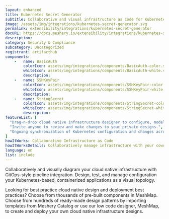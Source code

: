 ```yaml
---
layout: enhanced
title: Kubernetes Secret Generator
subtitle: Collaborative and visual infrastructure as code for Kubernetes Secret Generator
image: /assets/img/integrations/kubernetes-secret-generator.svg
permalink: extensibility/integrations/kubernetes-secret-generator
docURL: https://docs.meshery.io/extensibility/integrations/kubernetes-secret-generator
description: 
category: Security & Compliance
subcategory: Uncategorized
registrant: artifacthub
components: 
	-	name: BasicAuth
		colorIcon: assets/img/integrations/components/BasicAuth-color.svg
		whiteIcon: assets/img/integrations/components/BasicAuth-white.svg
		description: 
	-	name: SSHKeyPair
		colorIcon: assets/img/integrations/components/SSHKeyPair-color.svg
		whiteIcon: assets/img/integrations/components/SSHKeyPair-white.svg
		description: 
	-	name: StringSecret
		colorIcon: assets/img/integrations/components/StringSecret-color.svg
		whiteIcon: assets/img/integrations/components/StringSecret-white.svg
		description: 
featureList: [
  "Drag-n-drop cloud native infrastructure designer to configure, model, and deploy your workloads.",
  "Invite anyone to review and make changes to your private designs.",
  "Ongoing synchronization of Kubernetes configuration and changes across any number of clusters."
]
howItWorks: Collaborative Infrastructure as Code
howItWorksDetails: Collaboratively manage infrastructure with your coworkers synchronously sharing the same designs.
language: en
list: include
---
```

<p>

</p>
<p>
    Collaboratively and visually diagram your cloud native infrastructure with GitOps-style pipeline integration. Design, test, and manage configuration your Kubernetes-based, containerized applications as a visual topology.
</p>
<p>
    Looking for best practice cloud native design and deployment best practices? Choose from thousands of pre-built components in MeshMap. Choose from hundreds of ready-made design patterns by importing templates from Meshery Catalog or use our low code designer, MeshMap, to create and deploy your own cloud native infrastructure designs.
</p>

